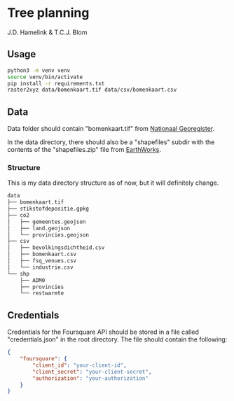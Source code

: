# Tree planning

J.D. Hamelink & T.C.J. Blom

## Usage

```bash
python3 -m venv venv
source venv/bin/activate
pip install -r requirements.txt
raster2xyz data/bomenkaart.tif data/csv/bomenkaart.csv
```

## Data

Data folder should contain "bomenkaart.tif" from [Nationaal Georegister](https://www.nationaalgeoregister.nl/geonetwork/srv/dut/catalog.search#/metadata/89611780-75d6-4163-935f-9bc0a738f7ca).

In the data directory, there should also be a "shapefiles" subdir with the contents of the "shapefiles.zip" file from [EarthWorks](https://earthworks.stanford.edu/catalog/stanford-gp502yc4422).

### Structure

This is my data directory structure as of now, but it will definitely change.

```bash
data
├── bomenkaart.tif
├── stikstofdepositie.gpkg
├── co2
│   ├── gemeentes.geojson
│   ├── land.geojson
│   └── provincies.geojson
├── csv
│   ├── bevolkingsdichtheid.csv
│   ├── bomenkaart.csv
│   ├── fsq_venues.csv
│   └── industrie.csv
└── shp
    ├── ADM0
    ├── provincies
    └── restwarmte
```

## Credentials

Credentials for the Foursquare API should be stored in a file called "credentials.json" in the root directory.
The file should contain the following:

```json
{
    "foursquare": {
        "client_id": "your-client-id",
        "client_secret": "your-client-secret",
        "authorization": "your-authorization"
    }
}
```
